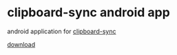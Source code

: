 # clipboard-sync android app

android application for [clipboard-sync](https://github.com/songokas/clipboard-sync)

[download](https://github.com/songokas/clipboard-sync-android/releases/download/0.1.0/clipboard-sync_0.1.0.apk)
